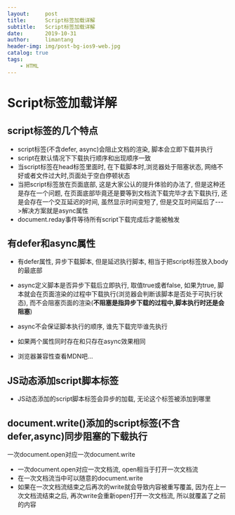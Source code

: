 ```yaml
---
layout:     post
title:      Script标签加载详解
subtitle:   Script标签加载详解
date:       2019-10-31
author:     limantang
header-img: img/post-bg-ios9-web.jpg
catalog: true
tags:
    - HTML
---
```



# Script标签加载详解

## script标签的几个特点

- script标签(不含defer, async)会阻止文档的渲染, 脚本会立即下载并执行
- script在默认情况下下载执行顺序和出现顺序一致
- 当script标签在head标签里面时, 在下载脚本时,浏览器处于阻塞状态, 网络不好或者文件过大时,页面处于空白停顿状态
- 当把script标签放在页面底部, 这是大家公认的提升体验的办法了, 但是这种还是存在一个问题, 在页面底部毕竟还是要等到文档流下载完毕才去下载执行, 还是会存在一个交互延迟的时间, 虽然显示时间变短了, 但是交互时间延后了--->解决方案就是async属性
- document.reday事件等待所有script下载完成后才能被触发

## 有defer和async属性

- 有defer属性, 异步下载脚本, 但是延迟执行脚本, 相当于把script标签放入body的最底部

- async定义脚本是否异步下载后立即执行, 取值true或者false, 如果为true, 脚本就会在页面渲染的过程中下载执行(浏览器会判断该脚本是否处于可执行状态), 而不会阻塞页面的渲染(**不阻塞是指异步下载的过程中,脚本执行时还是会阻塞**)

- async不会保证脚本执行的顺序, 谁先下载完毕谁先执行

- 如果两个属性同时存在和只存在async效果相同 

  

- 浏览器兼容性查看MDN吧...

## JS动态添加script脚本标签

- JS动态添加的script脚本标签会异步的加载, 无论这个标签被添加到哪里

## document.write()添加的script标签(不含defer,async)同步阻塞的下载执行

一次document.open对应一次document.write

- 一次document.open对应一次文档流, open相当于打开一次文档流
- 在一次文档流当中可以随意的document.write
- 如果在一次文档流结束之后再次的write就会导致内容被重写覆盖, 因为在上一次文档流结束之后, 再次write会重新open打开一次文档流, 所以就覆盖了之前的内容


